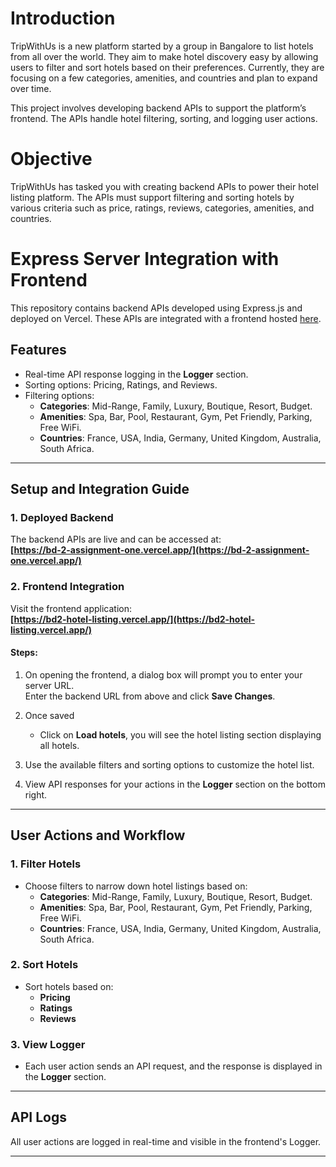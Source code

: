 # Introduction

TripWithUs is a new platform started by a group in Bangalore to list hotels from all over the world. They aim to make hotel discovery easy by allowing users to filter and sort hotels based on their preferences. Currently, they are focusing on a few categories, amenities, and countries and plan to expand over time.

This project involves developing backend APIs to support the platform’s frontend. The APIs handle hotel filtering, sorting, and logging user actions.

# Objective

TripWithUs has tasked you with creating backend APIs to power their hotel listing platform. The APIs must support filtering and sorting hotels by various criteria such as price, ratings, reviews, categories, amenities, and countries.

# Express Server Integration with Frontend

This repository contains backend APIs developed using Express.js and deployed on Vercel. These APIs are integrated with a frontend hosted [here](https://bd2-hotel-listing.vercel.app/).

## Features

- Real-time API response logging in the **Logger** section.
- Sorting options: Pricing, Ratings, and Reviews.
- Filtering options:
  - **Categories**: Mid-Range, Family, Luxury, Boutique, Resort, Budget.
  - **Amenities**: Spa, Bar, Pool, Restaurant, Gym, Pet Friendly, Parking, Free WiFi.
  - **Countries**: France, USA, India, Germany, United Kingdom, Australia, South Africa.

---

## Setup and Integration Guide

### 1. **Deployed Backend**
The backend APIs are live and can be accessed at:  
**[https://bd-2-assignment-one.vercel.app/](https://bd-2-assignment-one.vercel.app/)**

### 2. **Frontend Integration**
Visit the frontend application:  
**[https://bd2-hotel-listing.vercel.app/](https://bd2-hotel-listing.vercel.app/)**  

#### Steps:
1. On opening the frontend, a dialog box will prompt you to enter your server URL.  
   Enter the backend URL from above and click **Save Changes**.

2. Once saved
     - Click on **Load hotels**, you will see the hotel listing section displaying all hotels.

3. Use the available filters and sorting options to customize the hotel list.

4. View API responses for your actions in the **Logger** section on the bottom right.

---

## User Actions and Workflow

### 1. Filter Hotels
- Choose filters to narrow down hotel listings based on:
  - **Categories**: Mid-Range, Family, Luxury, Boutique, Resort, Budget.
  - **Amenities**: Spa, Bar, Pool, Restaurant, Gym, Pet Friendly, Parking, Free WiFi.
  - **Countries**: France, USA, India, Germany, United Kingdom, Australia, South Africa.

### 2. Sort Hotels
- Sort hotels based on:
  - **Pricing**
  - **Ratings**
  - **Reviews**

### 3. View Logger
- Each user action sends an API request, and the response is displayed in the **Logger** section.

---

## API Logs
All user actions are logged in real-time and visible in the frontend's Logger.

---
